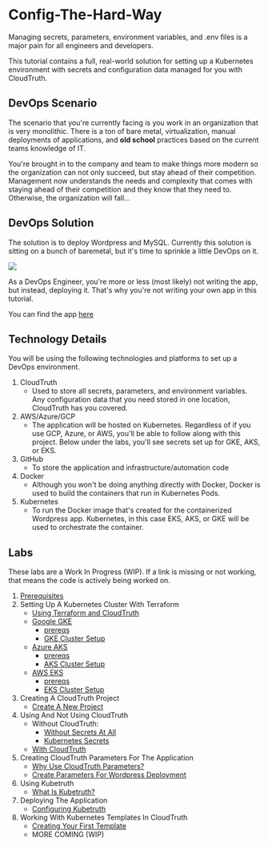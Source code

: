 # Config-The-Hard-Way

Managing secrets, parameters, environment variables, and .env files is a major pain for all engineers and developers.

This tutorial contains a full, real-world solution for setting up a Kubernetes environment with secrets and configuration data managed for you with CloudTruth.

## DevOps Scenario
The scenario that you're currently facing is you work in an organization that is very monolithic. There is a ton of bare metal, virtualization, manual deployments of applications, and **old school** practices based on the current teams knowledge of IT.

You're brought in to the company and team to make things more modern so the organization can not only succeed, but stay ahead of their competition. Management now understands the needs and complexity that comes with staying ahead of their competition and they know that they need to. Otherwise, the organization will fall...

## DevOps Solution
The solution is to deploy Wordpress and MySQL. Currently this solution is sitting on a bunch of baremetal, but it's time to sprinkle a little DevOps on it.

![](images/app1.png)

As a DevOps Engineer, you're more or less (most likely) not writing the app, but instead, deploying it. That's why you're not writing your own app in this tutorial.

You can find the app [here](https://github.com/kubernetes/examples/tree/master/mysql-wordpress-pd)

## Technology Details
You will be using the following technologies and platforms to set up a DevOps environment.

1. CloudTruth
    - Used to store all secrets, parameters, and environment variables. Any configuration data that you need stored in one location, CloudTruth has you covered.
2. AWS/Azure/GCP
    - The application will be hosted on Kubernetes. Regardless of if you use GCP, Azure, or AWS, you'll be able to follow along with this project. Below under the labs, you'll see secrets set up for GKE, AKS, or EKS.
3. GitHub
    - To store the application and infrastructure/automation code
4. Docker
    - Although you won't be doing anything directly with Docker, Docker is used to build the containers that run in Kubernetes Pods.
5. Kubernetes
   - To run the Docker image that's created for the containerized Wordpress app. Kubernetes, in this case EKS, AKS, or GKE will be used to orchestrate the container.

## Labs

These labs are a Work In Progress (WIP). If a link is missing or not working, that means the code is actively being worked on.

1. [Prerequisites](https://github.com/cloudtruth/Config-The-Hard-Way/blob/main/prerequisites.md)
2. Setting Up A Kubernetes Cluster With Terraform
    - [Using Terraform and CloudTruth](https://github.com/cloudtruth/Config-The-Hard-Way/blob/main/kubernetes-clusters/commands.md)
    - [Google GKE]()
        - [prereqs](https://github.com/cloudtruth/Config-The-Hard-Way/blob/main/kubernetes-clusters/GKE/prereqs.md)
        - [GKE Cluster Setup](https://github.com/cloudtruth/Config-The-Hard-Way/tree/main/kubernetes-clusters/GKE/gke-terraform)
    - [Azure AKS]()
        - [prereqs](https://github.com/cloudtruth/Config-The-Hard-Way/blob/main/kubernetes-clusters/AKS/prereqs.md)
        - [AKS Cluster Setup](https://github.com/cloudtruth/Config-The-Hard-Way/tree/main/kubernetes-clusters/AKS)
    - [AWS EKS]()
        - [prereqs](https://github.com/cloudtruth/Config-The-Hard-Way/blob/main/kubernetes-clusters/EKS/prereqs.md)
        - [EKS Cluster Setup](https://github.com/cloudtruth/Config-The-Hard-Way/tree/main/kubernetes-clusters/EKS)
3. Creating A CloudTruth Project
   - [Create A New Project](https://github.com/cloudtruth/Config-The-Hard-Way/blob/main/cloudtruth_commands/project/readme.md)
4. Using And Not Using CloudTruth
   - Without CloudTruth:
       - [Without Secrets At All](https://github.com/cloudtruth/Config-The-Hard-Way/blob/main/app-without-cloudtruth/nosecrets/withoutct.md)
       - [Kubernetes Secrets](https://github.com/cloudtruth/Config-The-Hard-Way/blob/main/app-without-cloudtruth/kubernetes-secrets/usingsecrets.md)
   - [With CloudTruth](https://github.com/cloudtruth/Config-The-Hard-Way/blob/main/app-with-cloudtruth/withct.md)
4. Creating CloudTruth Parameters For The Application
   - [Why Use CloudTruth Parameters?](https://github.com/cloudtruth/Config-The-Hard-Way/blob/main/cloudtruth_commands/parameters/whyparams.md)
   - [Create Parameters For Wordpress Deployment](https://github.com/cloudtruth/Config-The-Hard-Way/blob/main/cloudtruth_commands/parameters/params.md)
5. Using Kubetruth
   - [What Is Kubetruth?](https://github.com/cloudtruth/Config-The-Hard-Way/blob/main/kubetruth/whatiskubetruth.md)
6. Deploying The Application
   - [Configuring Kubetruth](https://github.com/cloudtruth/Config-The-Hard-Way/blob/main/kubetruth/configuringkubetruth.md)
7. Working With Kubernetes Templates In CloudTruth
   - [Creating Your First Template](https://github.com/cloudtruth/Config-The-Hard-Way/blob/main/kubernetes-templates/templates.md)
   - MORE COMING (WIP)
